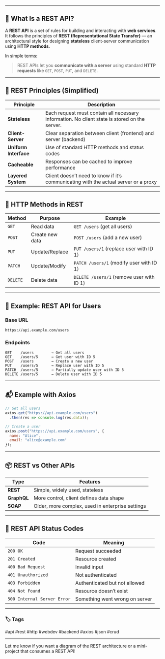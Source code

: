 
---

## 🧠 What Is a REST API?

A **REST API** is a set of rules for building and interacting with **web services**. It follows the principles of **REST (Representational State Transfer)** — an architectural style for designing **stateless** client-server communication using **HTTP methods**.

In simple terms:

> REST APIs let you **communicate with a server** using standard **HTTP requests** like `GET`, `POST`, `PUT`, and `DELETE`.

---

## 🔄 REST Principles (Simplified)

|Principle|Description|
|---|---|
|**Stateless**|Each request must contain all necessary information. No client state is stored on the server.|
|**Client-Server**|Clear separation between client (frontend) and server (backend)|
|**Uniform Interface**|Use of standard HTTP methods and status codes|
|**Cacheable**|Responses can be cached to improve performance|
|**Layered System**|Client doesn’t need to know if it’s communicating with the actual server or a proxy|

---

## 🚦 HTTP Methods in REST

|Method|Purpose|Example|
|---|---|---|
|`GET`|Read data|`GET /users` (get all users)|
|`POST`|Create new data|`POST /users` (add a new user)|
|`PUT`|Update/Replace|`PUT /users/1` (replace user with ID 1)|
|`PATCH`|Update/Modify|`PATCH /users/1` (modify user with ID 1)|
|`DELETE`|Delete data|`DELETE /users/1` (remove user with ID 1)|

---

## 🧱 Example: REST API for Users

### Base URL

```
https://api.example.com/users
```

### Endpoints

```http
GET    /users        → Get all users
GET    /users/5      → Get user with ID 5
POST   /users        → Create a new user
PUT    /users/5      → Replace user with ID 5
PATCH  /users/5      → Partially update user with ID 5
DELETE /users/5      → Delete user with ID 5
```

---

## 📬 Example with Axios

```js
// Get all users
axios.get("https://api.example.com/users")
  .then(res => console.log(res.data));

// Create a user
axios.post("https://api.example.com/users", {
  name: "Alice",
  email: "alice@example.com"
});
```

---

## 📦 REST vs Other APIs

|Type|Features|
|---|---|
|**REST**|Simple, widely used, stateless|
|**GraphQL**|More control, client defines data shape|
|**SOAP**|Older, more complex, used in enterprise settings|

---

## 🏁 REST API Status Codes

|Code|Meaning|
|---|---|
|`200 OK`|Request succeeded|
|`201 Created`|Resource created|
|`400 Bad Request`|Invalid input|
|`401 Unauthorized`|Not authenticated|
|`403 Forbidden`|Authenticated but not allowed|
|`404 Not Found`|Resource doesn’t exist|
|`500 Internal Server Error`|Something went wrong on server|

---

### 🏷️ Tags

#api #rest #http #webdev #backend #axios #json #crud

---

Let me know if you want a diagram of the REST architecture or a mini-project that consumes a REST API!